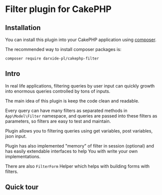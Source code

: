 # Filter plugin for CakePHP

## Installation

You can install this plugin into your CakePHP application using [composer](https://getcomposer.org).

The recommended way to install composer packages is:

```
composer require darxide-pl/cakephp-filter
```

## Intro 

In real life applications, filtering queries by user input can quickly growth into enormous queries controlled by tons of inputs. 

The main idea of this plugin is keep the code clean and readable. 

Every query can have many filters as separated methods in `App\Model\Filter` namespace, and queries are passed into these filters as parameters, so filters are easy to test and maintain.

Plugin allows you to filtering queries using get variables, post variables, json input. 

Plugin has also implemented "memory" of filter in session (optional) and has easily extendable interfaces to help You with write your own implementations.

There are also `FilterForm` Helper which helps with building forms with filters.


## Quick tour

